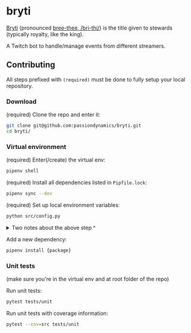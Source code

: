 # bryti

[Bryti](https://en.wiktionary.org/wiki/bryti) (pronounced [bree-thee, /bri-thi/](http://ipa-reader.xyz/?text=bri-thi&voice=Karl)) is the title given to stewards (typically royalty, like the king).

A Twitch bot to handle/manage events from different streamers.

## Contributing

All steps prefixed with `(required)` must be done to fully setup your local repository.

### Download

(required) Clone the repo and enter it:
```bash
git clone git@github.com:passiondynamics/bryti.git
cd bryti/
```

### Virtual environment

(required) Enter(/create) the virtual env:
```bash
pipenv shell
```

(required) Install all dependencies listed in `Pipfile.lock`:
```bash
pipenv sync --dev
```

(required) Set up local environment variables:
```bash
python src/config.py
```

<details>
<summary>Two notes about the above step ^</summary>
1. This generates an `env.json` file in the root directory of your local repo, you'll need to fill this out as needed if you want to run code using those variables locally.
2. `env.json` is ignored by this repo, meaning that any changes you make to it, will (and should!) stay only on your local machine.
</details>


Add a new dependency:
```bash
pipenv install {package}
```

### Unit tests

(make sure you're in the virtual env and at root folder of the repo)

Run unit tests:
```bash
pytest tests/unit
```

Run unit tests with coverage information:
```bash
pytest --cov=src tests/unit
```

<!--
### Integration tests

(in virtual env, from repo root)

Run integration tests:
```bash
behave tests/integration
```
--!>
